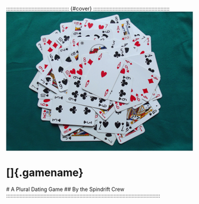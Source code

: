 :::::::::::::::::::::::::::::::::::::::::: {#cover} :::::::::::::::::::::::::::::::::::::::::::::::::::
![Cover Image](art/cover.jpg "Cover Image")

<h1>[]{.gamename}</h1>
# A Plural Dating Game
## By the Spindrift Crew
:::::::::::::::::::::::::::::::::::::::::::::::::::::::::::::::::::::::::::::::::::::::::::::::::::::::
